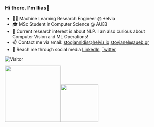 ### Hi there. I'm Ilias👋


- 👨‍💻 Machine Learning Research Engineer @ Helvia
- 🎓 MSc Student in Computer Science @ AUEB
- 👀 Current research interest is about NLP. I am also curious about Computer Vision and ML Operations!
- 📫 Contact me via email: stogiannidis@helvia.io stoyianel@aueb.gr
- 📱 Reach me through social media [LinkedIn](https://www.linkedin.com/in/stogiannidis/), [Twitter](https://twitter.com/stoyvn_)

 ![Visitor](https://visitor-badge.laobi.icu/badge?page_id=stoyian)

<p align="left">
    <img align="centre" src="https://github-readme-stats-eight-theta.vercel.app/api?username=stoyian&show_icons=true&hide_border=true&include_all_commits=true&count_private=true&bg_color=00000000&theme=tokyonight" height=180px/><img height="120px" src="https://github-readme-stats.vercel.app/api/top-langs/?username=stoyian&hide=html&hide_title=true&hide_border=true&layout=compact&langs_count=8&theme=tokyonight&bg_color=00000000" />
</p>
